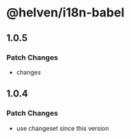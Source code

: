 # @helven/i18n-babel

## 1.0.5

### Patch Changes

- changes

## 1.0.4

### Patch Changes

- use changeset since this version
